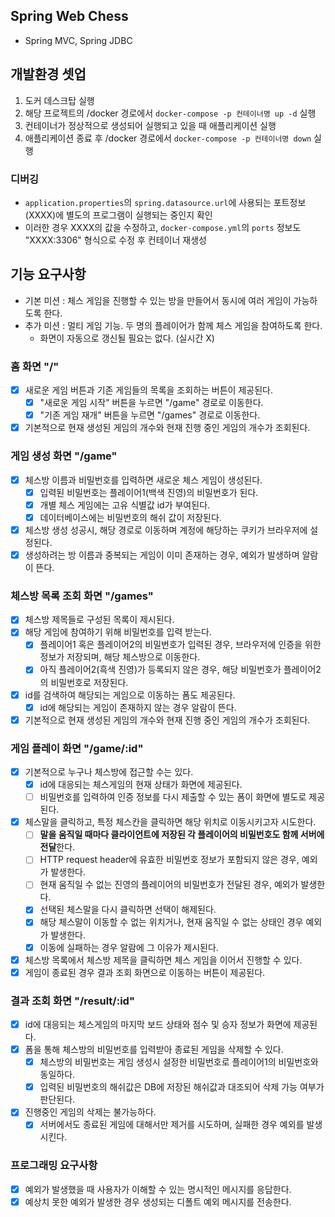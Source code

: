 ## Spring Web Chess

- Spring MVC, Spring JDBC

## 개발환경 셋업

1. 도커 데스크탑 실행
2. 해당 프로젝트의 /docker 경로에서 `docker-compose -p 컨테이너명 up -d` 실행
3. 컨테이너가 정상적으로 생성되어 실행되고 있을 때 애플리케이션 실행
4. 애플리케이션 종료 후 /docker 경로에서 `docker-compose -p 컨테이너명 down` 실행

### 디버깅

- `application.properties`의 `spring.datasource.url`에 사용되는 포트정보(XXXX)에 별도의 프로그램이 실행되는 중인지 확인
- 이러한 경우 XXXX의 값을 수정하고, `docker-compose.yml`의 `ports` 정보도 "XXXX:3306" 형식으로 수정 후 컨테이너 재생성

## 기능 요구사항

- 기본 미션 : 체스 게임을 진행할 수 있는 방을 만들어서 동시에 여러 게임이 가능하도록 한다.
- 추가 미션 : 멀티 게임 기능. 두 명의 플레이어가 함께 체스 게임을 참여하도록 한다.
    - 화면이 자동으로 갱신될 필요는 없다. (실시간 X)

### 홈 화면 "/"

- [x] 새로운 게임 버튼과 기존 게임들의 목록을 조회하는 버튼이 제공된다.
    - [x] "새로운 게임 시작" 버튼을 누르면 "/game" 경로로 이동한다.
    - [x] "기존 게임 재개" 버튼을 누르면 "/games" 경로로 이동한다.
- [x] 기본적으로 현재 생성된 게임의 개수와 현재 진행 중인 게임의 개수가 조회된다.

### 게임 생성 화면 "/game"

- [x] 체스방 이름과 비밀번호를 입력하면 새로운 체스 게임이 생성된다.
    - [x] 입력된 비밀번호는 플레이어1(백색 진영)의 비밀번호가 된다.
    - [x] 개별 체스 게임에는 고유 식별값 id가 부여된다.
    - [x] 데이터베이스에는 비밀번호의 해쉬 값이 저장된다.
- [x] 체스방 생성 성공시, 해당 경로로 이동하며 계정에 해당하는 쿠키가 브라우저에 설정된다.
- [x] 생성하려는 방 이름과 중복되는 게임이 이미 존재하는 경우, 예외가 발생하며 알람이 뜬다.

### 체스방 목록 조회 화면 "/games"

- [x] 체스방 제목들로 구성된 목록이 제시된다.
- [x] 해당 게임에 참여하기 위해 비밀번호를 입력 받는다.
    - [x] 플레이어1 혹은 플레이어2의 비밀번호가 입력된 경우, 브라우저에 인증을 위한 정보가 저장되며, 해당 체스방으로 이동한다.
    - [x] 아직 플레이어2(흑색 진영)가 등록되지 않은 경우, 해당 비밀번호가 플레이어2의 비밀번호로 저장된다.
- [x] id를 검색하여 해당되는 게임으로 이동하는 폼도 제공된다.
    - [x] id에 해당되는 게임이 존재하지 않는 경우 알람이 뜬다.
- [x] 기본적으로 현재 생성된 게임의 개수와 현재 진행 중인 게임의 개수가 조회된다.

### 게임 플레이 화면 "/game/:id"

- [x] 기본적으로 누구나 체스방에 접근할 수는 있다.
    - [x] id에 대응되는 체스게임의 현재 상태가 화면에 제공된다.
    - [ ] 비밀번호를 입력하여 인증 정보를 다시 제출할 수 있는 폼이 화면에 별도로 제공된다.
- [x] 체스말을 클릭하고, 특정 체스칸을 클릭하면 해당 위치로 이동시키고자 시도한다.
    - [ ] **말을 움직일 때마다 클라이언트에 저장된 각 플레이어의 비밀번호도 함께 서버에 전달**한다.
    - [ ] HTTP request header에 유효한 비밀번호 정보가 포함되지 않은 경우, 예외가 발생한다.
    - [ ] 현재 움직일 수 없는 진영의 플레이어의 비밀번호가 전달된 경우, 예외가 발생한다.
    - [x] 선택된 체스말을 다시 클릭하면 선택이 해제된다.
    - [x] 해당 체스말이 이동할 수 없는 위치거나, 현재 움직일 수 없는 상태인 경우 예외가 발생한다.
    - [x] 이동에 실패하는 경우 알람에 그 이유가 제시된다.
- [x] 체스방 목록에서 체스방 제목을 클릭하면 체스 게임을 이어서 진행할 수 있다.
- [x] 게임이 종료된 경우 결과 조회 화면으로 이동하는 버튼이 제공된다.

### 결과 조회 화면 "/result/:id"

- [x] id에 대응되는 체스게임의 마지막 보드 상태와 점수 및 승자 정보가 화면에 제공된다.
- [x] 폼을 통해 체스방의 비밀번호를 입력받아 종료된 게임을 삭제할 수 있다.
   - [x] 체스방의 비밀번호는 게임 생성시 설정한 비밀번호로 플레이어1의 비밀번호와 동일하다.
   - [x] 입력된 비밀번호의 해쉬값은 DB에 저장된 해쉬값과 대조되어 삭제 가능 여부가 판단된다.
- [x] 진행중인 게임의 삭제는 불가능하다.
    - [x] 서버에서도 종료된 게임에 대해서만 제거를 시도하며, 실패한 경우 예외를 발생시킨다.

### 프로그래밍 요구사항

- [x] 예외가 발생했을 때 사용자가 이해할 수 있는 명시적인 메시지를 응답한다.
- [x] 예상치 못한 예외가 발생한 경우 생성되는 디폴트 예외 메시지를 전송한다.
